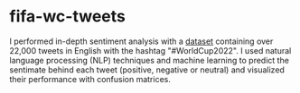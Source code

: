 # fifa-wc-tweets
I performed in-depth sentiment analysis with a [dataset](https://www.kaggle.com/datasets/tirendazacademy/fifa-world-cup-2022-tweets/data) containing over 22,000 tweets in English with the hashtag "#WorldCup2022". I used natural language processing (NLP) techniques and machine learning to predict the sentimate behind each tweet (positive, negative or neutral) and visualized their performance with confusion matrices.
